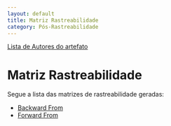 ```yaml
---
layout: default
title: Matriz Rastreabilidade
category: Pós-Rastreabilidade
---
```


[Lista de Autores do artefato](/artefatos.html)

# Matriz Rastreabilidade

Segue a lista das matrizes de rastreabilidade geradas:

- [Backward From](rastreabilidade_backward_from.html)
- [Forward From](rastreabilidade_forward_from.html)